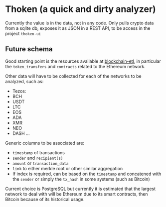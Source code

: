 # Thoken (a quick and dirty analyzer)

Currently the value is in the data, not in any code.
Only pulls crypto data from a sqlite db, exposes it as JSON in a REST API, to be access in the project `thoken-ui`

## Future schema

Good starting point is the resources available at [blockchain-etl](https://github.com/blockchain-etl), in particular the `token_transfers` and `contracts` related to the Ethereum network.

Other data will have to be collected for each of the networks to be analyzed, such as:

- Tezos:
- BCH
- USDT
- LTC
- EOS
- ADA
- XMR
- NEO
- DASH
...

Generic columns to be associated are:
- `timestamp` of transactions
- `sender` and `recipient(s)`
- `amount` or `transaction_data`
- `link` to either merkle root or other similar aggregation
- If index is required, can be based on the `timestamp` and concatened with the `sender` or simply the `tx_hash` in some systems (such as Bitcoin)

Current choice is PostgreSQL but currently it is estimated that the largest network to deal with will be Ethereum due to its smart contracts, then Bitcoin because of its historical usage. 